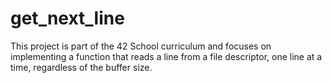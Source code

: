 # get_next_line
This project is part of the 42 School curriculum and focuses on implementing a function that reads a line from a file descriptor, one line at a time, regardless of the buffer size.
